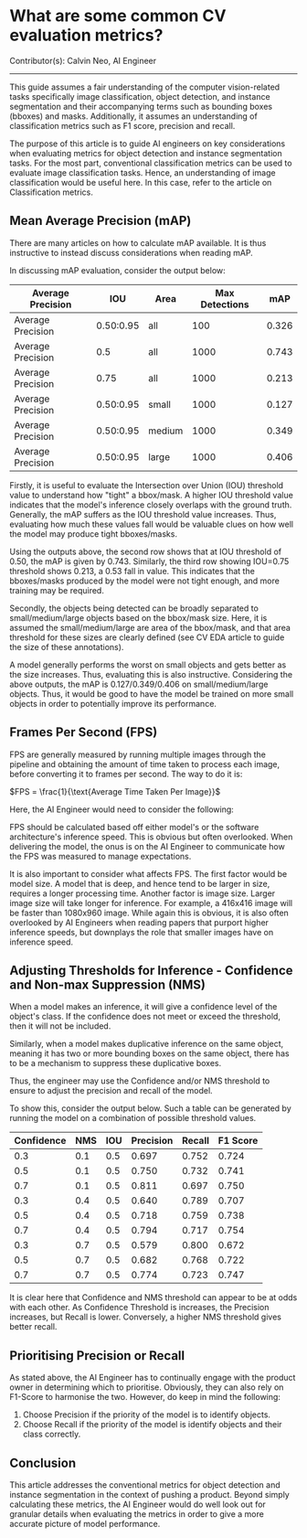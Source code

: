 # What are some common CV evaluation metrics?

Contributor(s): Calvin Neo, AI Engineer

---

This guide assumes a fair understanding of the computer vision-related tasks specifically image classification, object detection, and instance segmentation and their accompanying terms such as bounding boxes (bboxes) and masks. Additionally, it assumes an understanding of classification metrics such as F1 score, precision and recall. 

The purpose of this article is to guide AI engineers on key considerations when evaluating metrics for object detection and instance segmentation tasks. For the most part, conventional classification metrics can be used to evaluate image classification tasks. Hence, an understanding of image classification would be useful here. In this case, refer to the article on Classification metrics.

## Mean Average Precision (mAP)

There are many articles on how to calculate mAP available. It is thus instructive to instead discuss considerations when reading mAP.

In discussing mAP evaluation, consider the output below:

| Average Precision 	| IOU       	| Area   	| Max Detections 	| mAP   	|
|-------------------	|-----------	|--------	|----------------	|-------	|
| Average Precision 	| 0.50:0.95 	| all    	| 100            	| 0.326 	|
| Average Precision 	| 0.5       	| all    	| 1000           	| 0.743 	|
| Average Precision 	| 0.75      	| all    	| 1000           	| 0.213 	|
| Average Precision 	| 0.50:0.95 	| small  	| 1000           	| 0.127 	|
| Average Precision 	| 0.50:0.95 	| medium 	| 1000           	| 0.349 	|
| Average Precision 	| 0.50:0.95 	| large  	| 1000           	| 0.406 	|

Firstly, it is useful to evaluate the Intersection over Union (IOU) threshold value to understand how "tight" a bbox/mask. A higher IOU threshold value indicates that the model's inference closely overlaps with the ground truth. Generally, the mAP suffers as the IOU threshold value increases. Thus, evaluating how much these values fall would be valuable clues on how well the model may produce tight bboxes/masks.

Using the outputs above, the second row shows that at IOU threshold of 0.50, the mAP is given by 0.743. Similarly, the third row showing IOU=0.75 threshold shows 0.213, a 0.53 fall in value. This indicates that the bboxes/masks produced by the model were not tight enough, and more training may be required. 

Secondly, the objects being detected can be broadly separated to small/medium/large objects based on the bbox/mask size. Here, it is assumed the small/medium/large are area of the bbox/mask, and that area threshold for these sizes are clearly defined (see CV EDA article to guide the size of these annotations). 

A model generally performs the worst on small objects and gets better as the size increases. Thus, evaluating this is also instructive. Considering the above outputs, the mAP is 0.127/0.349/0.406 on small/medium/large objects. Thus, it would be good to have the model be trained on more small objects in order to potentially improve its performance. 

## Frames Per Second (FPS)

FPS are generally measured by running multiple images through the pipeline and obtaining the amount of time taken to process each image, before converting it to frames per second. The way to do it is: 

$FPS = \frac{1}{\text{Average Time Taken Per Image}}$

Here, the AI Engineer would need to consider the following:

FPS should be calculated based off either model's or the software architecture's inference speed. This is obvious but often overlooked. When delivering the model, the onus is on the AI Engineer to communicate how the FPS was measured to manage expectations.

It is also important to consider what affects FPS. The first factor would be model size. A model that is deep, and hence tend to be larger in size, requires a longer processing time. Another factor is image size. Larger image size will take longer for inference. For example, a 416x416 image will be faster than 1080x960 image. While again this is obvious, it is also often overlooked by AI Engineers when reading papers that purport higher inference speeds, but downplays the role that smaller images have on inference speed.  

## Adjusting Thresholds for Inference - Confidence and Non-max Suppression (NMS)

When a model makes an inference, it will give a confidence level of the object's class. If the confidence does not meet or exceed the threshold, then it will not be included. 

Similarly, when a model makes duplicative inference on the same object, meaning it has two or more bounding boxes on the same object, there has to be a mechanism to suppress these duplicative boxes.

Thus, the engineer may use the Confidence and/or NMS threshold to ensure to adjust the precision and recall of the model. 

To show this, consider the output below. Such a table can be generated by running the model on a combination of possible threshold values. 

| Confidence 	| NMS  	| IOU  	| Precision 	| Recall 	| F1 Score 	|
|------------	|------	|------	|-----------	|--------	|----------	|
| 0.3        	| 0.1  	| 0.5  	| 0.697     	| 0.752  	| 0.724    	|
| 0.5        	| 0.1  	| 0.5  	| 0.750     	| 0.732  	| 0.741    	|
| 0.7        	| 0.1  	| 0.5  	| 0.811     	| 0.697  	| 0.750    	|
| 0.3        	| 0.4  	| 0.5  	| 0.640     	| 0.789  	| 0.707    	|
| 0.5        	| 0.4  	| 0.5  	| 0.718     	| 0.759  	| 0.738    	|
| 0.7        	| 0.4  	| 0.5  	| 0.794     	| 0.717  	| 0.754    	|
| 0.3        	| 0.7  	| 0.5  	| 0.579     	| 0.800  	| 0.672    	|
| 0.5        	| 0.7  	| 0.5  	| 0.682     	| 0.768  	| 0.722    	|
| 0.7        	| 0.7  	| 0.5  	| 0.774     	| 0.723  	| 0.747    	|

It is clear here that Confidence and NMS threshold can appear to be at odds with each other. As Confidence Threshold is increases, the Precision increases, but Recall is lower. Conversely, a higher NMS threshold gives better recall.

## Prioritising Precision or Recall

As stated above, the AI Engineer has to continually engage with the product owner in determining which to prioritise. Obviously, they can also rely on F1-Score to harmonise the two. However, do keep in mind the following:

1. Choose Precision if the priority of the model is to identify objects. 
2. Choose Recall if the priority of the model is identify objects and their class correctly.

## Conclusion

This article addresses the conventional metrics for object detection and instance segmentation in the context of pushing a product. Beyond simply calculating these metrics, the AI Engineer would do well look out for granular details when evaluating the metrics in order to give a more accurate picture of model performance. 

